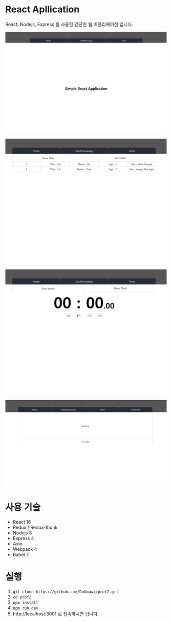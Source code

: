 # React Apllication
React, Nodejs, Express 를 사용한 간단한 웹 어플리케이션 입니다.

![Alt text](./main.png)

![Alt text](./data.png)

![Alt text](./clock.png)

![Alt text](./redux.png)


# 사용 기술
* React 16
* Redux / Redux-thunk
* Nodejs 8
* Express 4
* Axio 
* Webpack 4
* Babel 7


# 실행
1. ` git clone https://github.com/Dokbawi/prof2.git `
2.  `cd prof2`
3. ` npm install `
4. ` npm run dev `
5. http://localhost:3001 로 접속하시면 됩니다.
